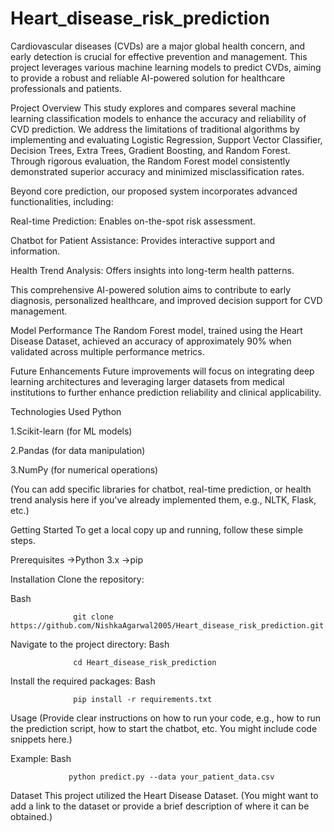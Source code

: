 # Heart_disease_risk_prediction

Cardiovascular diseases (CVDs) are a major global health concern, and early detection is crucial for effective prevention and management. This project leverages various machine learning models to predict CVDs, aiming to provide a robust and reliable AI-powered solution for healthcare professionals and patients.


Project Overview
This study explores and compares several machine learning classification models to enhance the accuracy and reliability of CVD prediction. We address the limitations of traditional algorithms by implementing and evaluating Logistic Regression, Support Vector Classifier, Decision Trees, Extra Trees, Gradient Boosting, and Random Forest. Through rigorous evaluation, the Random Forest model consistently demonstrated superior accuracy and minimized misclassification rates.


Beyond core prediction, our proposed system incorporates advanced functionalities, including:

Real-time Prediction: Enables on-the-spot risk assessment.

Chatbot for Patient Assistance: Provides interactive support and information.

Health Trend Analysis: Offers insights into long-term health patterns.

This comprehensive AI-powered solution aims to contribute to early diagnosis, personalized healthcare, and improved decision support for CVD management.

Model Performance
The Random Forest model, trained using the Heart Disease Dataset, achieved an accuracy of approximately 90% when validated across multiple performance metrics.

Future Enhancements
Future improvements will focus on integrating deep learning architectures and leveraging larger datasets from medical institutions to further enhance prediction reliability and clinical applicability.

Technologies Used
Python

1.Scikit-learn (for ML models)

2.Pandas (for data manipulation)

3.NumPy (for numerical operations)

(You can add specific libraries for chatbot, real-time prediction, or health trend analysis here if you've already implemented them, e.g., NLTK, Flask, etc.)

Getting Started
To get a local copy up and running, follow these simple steps.

Prerequisites
->Python 3.x
->pip

Installation
Clone the repository:

Bash

                  git clone https://github.com/NishkaAgarwal2005/Heart_disease_risk_prediction.git
Navigate to the project directory:
Bash

                  cd Heart_disease_risk_prediction
Install the required packages:
Bash

                  pip install -r requirements.txt
Usage
(Provide clear instructions on how to run your code, e.g., how to run the prediction script, how to start the chatbot, etc. You might include code snippets here.)

Example:
Bash

                 python predict.py --data your_patient_data.csv
Dataset
This project utilized the Heart Disease Dataset. (You might want to add a link to the dataset or provide a brief description of where it can be obtained.)
